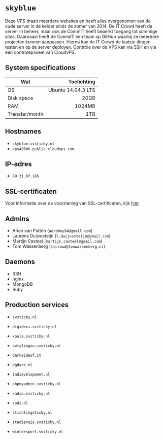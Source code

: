`skyblue`
========

Deze VPS draait meerdere websites en heeft alles overgenomen van de oude server in de kelder sinds de zomer van 2014. De IT Crowd heeft de server in beheer, maar ook de CommIT heeft beperkt toegang tot sommige sites. Daarnaast heeft de CommIT een team op GitHub waarbij ze meerdere projecten kunnen aanpassen. Hierna kan de IT Crowd de laatste dingen testen en op de server deployen. Controle over de VPS kan via SSH en via een controlepaneel van CloudVPS.

System specifications
---------------------

| Wat            | Toelichting         |
| -------------- | ------------------: |
| OS             | Ubuntu 14.04.3 LTS  |
| Disk space     | 20GB                |
| RAM            | 1024MB              |
| Transfer/month | 1TB                 |

Hostnames
---------

 - `skyblue.svsticky.nl`
 - `vps40506.public.cloudvps.com`

IP-adres
--------

 - `89.31.97.186`

SSL-certificaten
----------------

Voor informatie over de voorziening van SSL-certificaten, kijk [hier](../docs/letsencrypt.md).

Admins
------

 - Arian van Putten (`aeroboy94@gmail.com`)
 - Laurens Duijvesteijn (`l.duijvesteijn@gmail.com`)
 - Martijn Casteel (`martijn.casteel@gmail.com`)
 - Tom Wassenberg (`itcrowd@tomwassenberg.nl`)

Daemons
-------

 - SSH
 - nginx
 - MongoDB
 - Ruby

Production services
-------------------

 - `svsticky.nl`
 - `digidecs.svsticky.nl`

 - `koala.svsticky.nl`
 - `betalingen.svsticky.nl`

 - `darksideof.it`
 - `dgdarc.nl`
 - `indievelopment.nl`
 - `phpmyadmin.svsticky.nl`
 - `radio.svsticky.nl`
 - `sodi.nl`
 - `stichtingsticky.nl`
 - `studiereis.svsticky.nl`
 - `wintersport.svsticky.nl`
